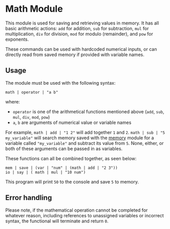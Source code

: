 # Math Module

This module is used for saving and retrieving values in memory. It has all basic arithmetic actions: `add` for addition, `sub` for subtraction, `mul` for multiplication, `div` for division, `mod` for modulo (remainder), and `pow` for exponents.

These commands can be used with hardcoded numerical inputs, or can directly read from saved memory if provided with variable names.

## Usage

The module must be used with the following syntax:

```grap
math | operator | "a b"
```

where:
- `operator` is one of the arithmetical functions mentioned above (`add`, `sub`, `mul`, `div`, `mod`, `pow`)
- `a`, `b` are arguments of numerical value or variable names

For example, `math | add | "1 2"` will add together `1` and `2`.
`math | sub | "5 my_variable"` will search memory saved with the [memory](mem.md) module for a variable called `"my_variable"` and subtract its value from `5`. None, either, or both of these arguments can be passed in as variables.


These functions can all be combined together, as seen below:

```grap
mem | save | (var | "num" | (math | add | "2 3"))
io | say | ( math | mul | "10 num")
```

This program will print `50` to the console and save `5` to memory.

## Error handling
Please note, if the mathematical operation cannot be completed for whatever reason, including references to unassigned variables or incorrect syntax, the functional will terminate and return `0`.